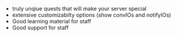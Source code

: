 - truly unqiue quests that will make your server special
- extensive customizabilty options (show convIOs and notifyIOs)
- Good learning material for staff
- Good support for staff